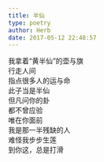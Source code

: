 ```yaml
---  
title: 半仙  
type: poetry  
author: Herb  
date: 2017-05-12 22:48:57    
---  
```

我拿着“黄半仙”的壶与旗  
行走人间  
指点很多人的运与命  
此子当是半仙  
但凡问你的卦  
都不曾应验  
唯在你面前  
我是那一半残缺的人  
难怪我步步生莲  
到你这，总是打滑